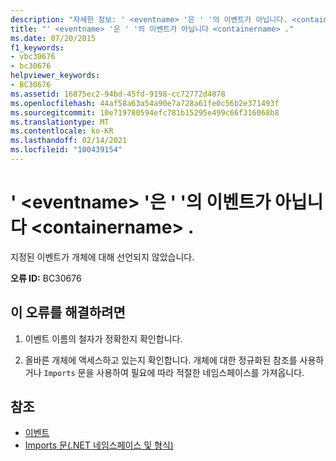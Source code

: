 ```yaml
---
description: "자세한 정보: ' <eventname> '은 ' '의 이벤트가 아닙니다. <containername>"
title: "' <eventname> '은 ' '의 이벤트가 아닙니다 <containername> ."
ms.date: 07/20/2015
f1_keywords:
- vbc30676
- bc30676
helpviewer_keywords:
- BC30676
ms.assetid: 16875ec2-94bd-45fd-9198-cc72772d4878
ms.openlocfilehash: 44af58a63a54a90e7a728a61fe0c56b2e371493f
ms.sourcegitcommit: 10e719780594efc781b15295e499c66f316068b8
ms.translationtype: MT
ms.contentlocale: ko-KR
ms.lasthandoff: 02/14/2021
ms.locfileid: "100439154"
---
```

# <a name="eventname-is-not-an-event-of-containername"></a>' \<eventname> '은 ' '의 이벤트가 아닙니다 \<containername> .

지정된 이벤트가 개체에 대해 선언되지 않았습니다.  
  
 **오류 ID:** BC30676  
  
## <a name="to-correct-this-error"></a>이 오류를 해결하려면  
  
1. 이벤트 이름의 철자가 정확한지 확인합니다.  
  
2. 올바른 개체에 액세스하고 있는지 확인합니다. 개체에 대한 정규화된 참조를 사용하거나 `Imports` 문을 사용하여 필요에 따라 적절한 네임스페이스를 가져옵니다.  
  
## <a name="see-also"></a>참조

- [이벤트](../programming-guide/language-features/events/index.md)
- [Imports 문(.NET 네임스페이스 및 형식)](../language-reference/statements/imports-statement-net-namespace-and-type.md)
